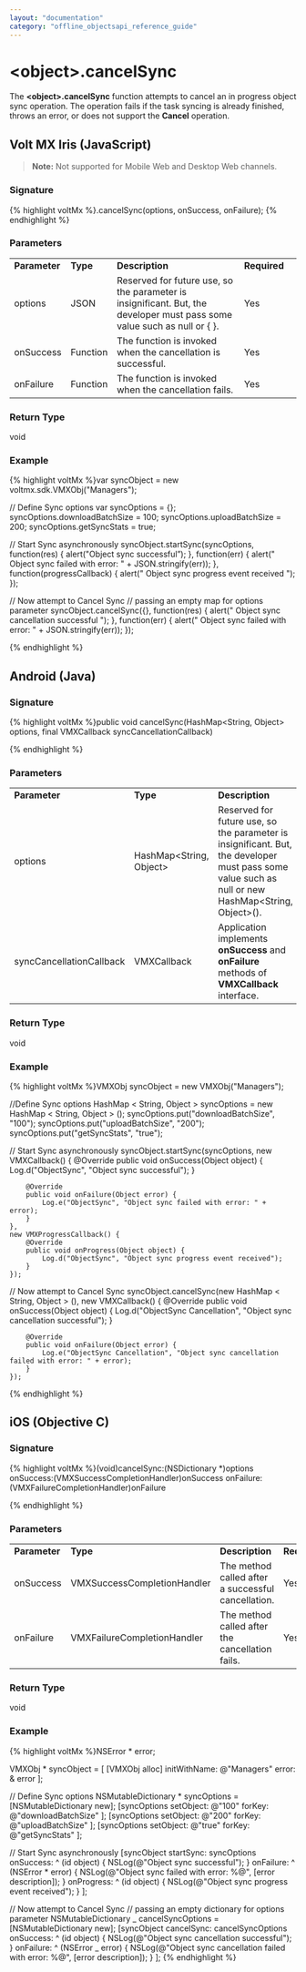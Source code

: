```yaml
---
layout: "documentation"
category: "offline_objectsapi_reference_guide"
---
```


# \<object\>.cancelSync

The **\<object\>.cancelSync** function attempts to cancel an in progress object sync operation. The operation fails if the task syncing is already finished, throws an error, or does not support the **Cancel** operation.

## Volt MX Iris (JavaScript)

> **Note:** Not supported for Mobile Web and Desktop Web channels.

### Signature

{% highlight voltMx %}<VMXObj>.cancelSync(options, onSuccess, onFailure);
{% endhighlight %}

### Parameters

<table style="margin-left: 0;margin-right: auto;mc-table-style: url('Resources/TableStyles/Basic.css');" class="TableStyle-Basic" cellspacing="0"><colgroup><col class="TableStyle-Basic-Column-Column1"> <col class="TableStyle-Basic-Column-Column1"> <col class="TableStyle-Basic-Column-Column1"> <col class="TableStyle-Basic-Column-Column1" style="width: 100px;"></colgroup><tbody><tr class="TableStyle-Basic-Body-Body1"><td style="font-weight: bold;" class="TableStyle-Basic-BodyE-Column1-Body1">Parameter</td><td class="TableStyle-Basic-BodyE-Column1-Body1" style="font-weight: bold;">Type</td><td style="font-weight: bold;" class="TableStyle-Basic-BodyE-Column1-Body1">Description</td><td class="TableStyle-Basic-BodyD-Column1-Body1" style="font-weight: bold;">Required</td></tr><tr class="TableStyle-Basic-Body-Body1"><td style="font-weight: normal;" class="TableStyle-Basic-BodyE-Column1-Body1">options</td><td class="TableStyle-Basic-BodyE-Column1-Body1">JSON</td><td style="font-weight: normal;" class="TableStyle-Basic-BodyE-Column1-Body1">Reserved for future use, so the parameter is insignificant. But, the developer must pass some value such as null or { }.</td><td class="TableStyle-Basic-BodyD-Column1-Body1">Yes</td></tr><tr class="TableStyle-Basic-Body-Body1"><td class="TableStyle-Basic-BodyE-Column1-Body1">onSuccess</td><td class="TableStyle-Basic-BodyE-Column1-Body1">Function</td><td class="TableStyle-Basic-BodyE-Column1-Body1">The function is invoked when the cancellation is successful.</td><td class="TableStyle-Basic-BodyD-Column1-Body1">Yes</td></tr><tr class="TableStyle-Basic-Body-Body1"><td class="TableStyle-Basic-BodyB-Column1-Body1">onFailure</td><td class="TableStyle-Basic-BodyB-Column1-Body1">Function</td><td class="TableStyle-Basic-BodyB-Column1-Body1">The function is invoked when the cancellation fails.</td><td class="TableStyle-Basic-BodyA-Column1-Body1">Yes</td></tr></tbody></table>

### Return Type

void

### Example

{% highlight voltMx %}var syncObject = new voltmx.sdk.VMXObj("Managers");

// Define Sync options
var syncOptions = {};
syncOptions.downloadBatchSize = 100;
syncOptions.uploadBatchSize = 200;
syncOptions.getSyncStats = true;

// Start Sync asynchronously
syncObject.startSync(syncOptions,
function(res) {
alert("Object sync successful”);
},
function(err)
{
alert("
Object sync failed with error: " + JSON.stringify(err));
},
function(progressCallback)
{
alert("
Object sync progress event received ");
});

// Now attempt to Cancel Sync
// passing an empty map for options parameter
syncObject.cancelSync({},
function(res)
{
alert("
Object sync cancellation successful ");
},
function(err)
{
alert("
Object sync failed with error: " + JSON.stringify(err));
});

{% endhighlight %}

## Android (Java)

### Signature

{% highlight voltMx %}public void cancelSync(HashMap<String, Object> options, final VMXCallback syncCancellationCallback)

{% endhighlight %}

### Parameters

<table style="margin-left: 0;margin-right: auto;mc-table-style: url('Resources/TableStyles/Basic.css');" class="TableStyle-Basic" cellspacing="0"><colgroup><col class="TableStyle-Basic-Column-Column1" style="width: 151px;"> <col class="TableStyle-Basic-Column-Column1"> <col class="TableStyle-Basic-Column-Column1" style="width: 307px;"> <col class="TableStyle-Basic-Column-Column1"></colgroup><tbody><tr class="TableStyle-Basic-Body-Body1"><td style="font-weight: bold;" class="TableStyle-Basic-BodyE-Column1-Body1">Parameter</td><td class="TableStyle-Basic-BodyE-Column1-Body1" style="font-weight: bold;">Type</td><td style="font-weight: bold;" class="TableStyle-Basic-BodyE-Column1-Body1">Description</td><td class="TableStyle-Basic-BodyD-Column1-Body1" style="font-weight: bold;">Required</td></tr><tr class="TableStyle-Basic-Body-Body1"><td class="TableStyle-Basic-BodyE-Column1-Body1">options</td><td class="TableStyle-Basic-BodyE-Column1-Body1">HashMap&lt;String, Object&gt;</td><td class="TableStyle-Basic-BodyE-Column1-Body1">Reserved for future use, so the parameter is insignificant. But, the developer must pass some value such as null or new HashMap&lt;String, Object&gt;().</td><td class="TableStyle-Basic-BodyD-Column1-Body1">Yes</td></tr><tr class="TableStyle-Basic-Body-Body1"><td class="TableStyle-Basic-BodyB-Column1-Body1">syncCancellationCallback</td><td class="TableStyle-Basic-BodyB-Column1-Body1">VMXCallback</td><td class="TableStyle-Basic-BodyB-Column1-Body1">Application implements <b>onSuccess</b> and <b>onFailure</b> methods of <b>VMXCallback</b> interface.</td><td class="TableStyle-Basic-BodyA-Column1-Body1">Yes</td></tr></tbody></table>

### Return Type

void

### Example

{% highlight voltMx %}VMXObj syncObject = new VMXObj("Managers");

//Define Sync options
HashMap < String, Object > syncOptions = new HashMap < String, Object > ();
syncOptions.put("downloadBatchSize", "100");
syncOptions.put("uploadBatchSize", "200");
syncOptions.put("getSyncStats", "true");

// Start Sync asynchronously
syncObject.startSync(syncOptions,
new VMXCallback() {
@Override
public void onSuccess(Object object) {
Log.d("ObjectSync", "Object sync successful");
}

        @Override
        public void onFailure(Object error) {
            Log.e("ObjectSync", "Object sync failed with error: " + error);
        }
    },
    new VMXProgressCallback() {
        @Override
        public void onProgress(Object object) {
            Log.d("ObjectSync", "Object sync progress event received");
        }
    });

// Now attempt to Cancel Sync
syncObject.cancelSync(new HashMap < String, Object > (),
new VMXCallback() {
@Override
public void onSuccess(Object object) {
Log.d("ObjectSync Cancellation", "Object sync cancellation successful");
}

        @Override
        public void onFailure(Object error) {
            Log.e("ObjectSync Cancellation", "Object sync cancellation failed with error: " + error);
        }
    });

{% endhighlight %}

## iOS (Objective C)

### Signature

{% highlight voltMx %}(void)cancelSync:(NSDictionary \*)options
onSuccess:(VMXSuccessCompletionHandler)onSuccess
onFailure:(VMXFailureCompletionHandler)onFailure

{% endhighlight %}

### Parameters

<table style="margin-left: 0;margin-right: auto;mc-table-style: url('Resources/TableStyles/Basic.css');" class="TableStyle-Basic" cellspacing="0"><colgroup><col class="TableStyle-Basic-Column-Column1"> <col class="TableStyle-Basic-Column-Column1" style="width: 208px;"> <col class="TableStyle-Basic-Column-Column1" style="width: 223px;"> <col class="TableStyle-Basic-Column-Column1"></colgroup><tbody><tr class="TableStyle-Basic-Body-Body1"><td style="font-weight: bold;" class="TableStyle-Basic-BodyE-Column1-Body1">Parameter</td><td class="TableStyle-Basic-BodyE-Column1-Body1" style="font-weight: bold;">Type</td><td style="font-weight: bold;" class="TableStyle-Basic-BodyE-Column1-Body1">Description</td><td class="TableStyle-Basic-BodyD-Column1-Body1" style="font-weight: bold;">Required</td></tr><tr class="TableStyle-Basic-Body-Body1"><td style="font-weight: normal;" class="TableStyle-Basic-BodyE-Column1-Body1">onSuccess</td><td class="TableStyle-Basic-BodyE-Column1-Body1">VMXSuccessCompletionHandler</td><td style="font-weight: normal;" class="TableStyle-Basic-BodyE-Column1-Body1">The method called after a successful cancellation.</td><td class="TableStyle-Basic-BodyD-Column1-Body1">Yes</td></tr><tr class="TableStyle-Basic-Body-Body1"><td class="TableStyle-Basic-BodyB-Column1-Body1">onFailure</td><td class="TableStyle-Basic-BodyB-Column1-Body1">VMXFailureCompletionHandler</td><td class="TableStyle-Basic-BodyB-Column1-Body1">The method called after the cancellation fails.</td><td class="TableStyle-Basic-BodyA-Column1-Body1">Yes</td></tr></tbody></table>

### Return Type

void

### Example

{% highlight voltMx %}NSError \* error;

VMXObj \* syncObject = [
[VMXObj alloc] initWithName: @"Managers"
error: & error
];

// Define Sync options
NSMutableDictionary \* syncOptions = [NSMutableDictionary new];
[syncOptions setObject: @"100"
forKey: @"downloadBatchSize"
];
[syncOptions setObject: @"200"
forKey: @"uploadBatchSize"
];
[syncOptions setObject: @"true"
forKey: @"getSyncStats"
];

// Start Sync asynchronously
[syncObject startSync: syncOptions
onSuccess: ^ (id object) {
NSLog(@"Object sync successful");
}
onFailure: ^ (NSError \* error) {
NSLog(@"Object sync failed with error: %@", [error description]);
}
onProgress: ^ (id object) {
NSLog(@"Object sync progress event received");
}
];

// Now attempt to Cancel Sync
// passing an empty dictionary for options parameter
NSMutableDictionary _ cancelSyncOptions = [NSMutableDictionary new];
[syncObject cancelSync: cancelSyncOptions
onSuccess: ^ (id object) {
NSLog(@"Object sync cancellation successful");
}
onFailure: ^ (NSError _ error) {
NSLog(@"Object sync cancellation failed with error: %@", [error description]);
}
];
{% endhighlight %}

